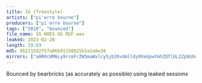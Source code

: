 ```yaml
---
title: IG (freestyle)
artists: ["pi'erre bourne"]
producers: ["pi'erre bourne"]
tags: ["2018", "bounced"]
file_name: IG HOES OG REF.wav
leaked: 2023-02-28
length: 19:03
md5: 9b211592f57a06b91258025b5a2a6e38
mirrors: ["aHR0cHM6Ly9rcmFrZW5maWxlcy5jb20vdmlldy9VeGpwYmhZQTlDL2ZpbGUuaHRtbA=="]
---
```

Bounced by bearbricks (as accurately as possible) using leaked sessions

